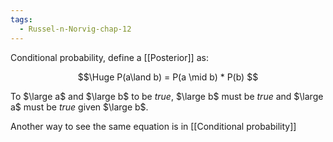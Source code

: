 ```yaml
---
tags:
  - Russel-n-Norvig-chap-12
---
```


Conditional probability, define a [[Posterior]] as:

$$\Huge P(a\land b) = P(a \mid b) * P(b) $$

To $\large a$ and $\large b$ to be *true*, $\large b$ must be *true* and $\large a$ must be *true* given $\large b$.

Another way to see the same equation is in [[Conditional probability]]